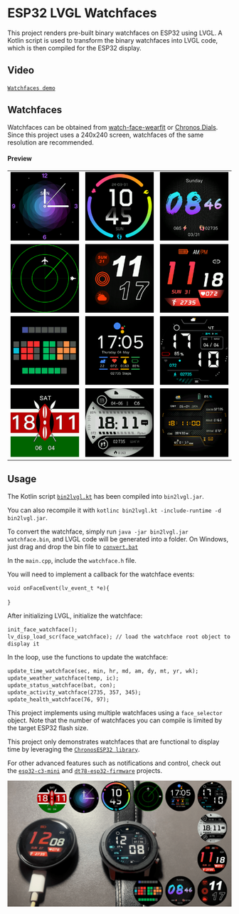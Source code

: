 # ESP32 LVGL Watchfaces

This project renders pre-built binary watchfaces on ESP32 using LVGL. A Kotlin script is used to transform the binary watchfaces into LVGL code, which is then compiled for the ESP32 display.


## Video

[`Watchfaces demo`](https://youtu.be/lvRsTp9v6_k)

## Watchfaces

Watchfaces can be obtained from [watch-face-wearfit](https://github.com/fbiego/watch-face-wearfit) or [Chronos Dials](https://chronos.ke/dials). Since this project uses a 240x240 screen, watchfaces of the same resolution are recommended.

#### Preview

| | | |
| -- | -- | -- |
| !["Analog"](src/faces/75_2_dial/watchface.png?raw=true "75_2_dial") | !["Shadow"](src/faces/34_2_dial/watchface.png?raw=true "34_2_dial") | !["Blue"](src/faces/79_2_dial/watchface.png?raw=true "79_2_dial") |
| !["Radar"](src/faces/radar/watchface.png?raw=true "radar") | !["Outline"](src/faces/116_2_dial/watchface.png?raw=true "116_2_dial") | !["Red"](src/faces/756_2_dial/watchface.png?raw=true "756_2_dial") |
| !["Tix"](src/faces/tix_resized/watchface.png?raw=true "tix_resized") | !["Pixel"](src/faces/pixel_resized/watchface.png?raw=true "pixel_resized") | !["Smart"](src/faces/smart_resized/watchface.png?raw=true "smart_resized") |
| !["Kenya"](src/faces/kenya/watchface.png?raw=true "kenya") | !["B & W"](src/faces/b_w_resized/watchface.png?raw=true "b_w_resized") | !["WFB"](src/faces/wfb_resized/watchface.png?raw=true "wfb_resized") |

## Usage

The Kotlin script [`bin2lvgl.kt`](src/faces/bin2lvgl.kt) has been compiled into `bin2lvgl.jar`.

You can also recompile it with `kotlinc bin2lvgl.kt -include-runtime -d bin2lvgl.jar`.

To convert the watchface, simply run `java -jar bin2lvgl.jar watchface.bin`, and LVGL code will be generated into a folder.
On Windows, just drag and drop the bin file to [`convert.bat`](src/faces/convert.bat)

In the `main.cpp`, include the `watchface.h` file.

You will need to implement a callback for the watchface events:

```
void onFaceEvent(lv_event_t *e){

}
```
After initializing LVGL, initialize the watchface:
```
init_face_watchface();
lv_disp_load_scr(face_watchface); // load the watchface root object to display it
```

In the loop, use the functions to update the watchface:
```
update_time_watchface(sec, min, hr, md, am, dy, mt, yr, wk);
update_weather_watchface(temp, ic);
update_status_watchface(bat, con);
update_activity_watchface(2735, 357, 345);
update_health_watchface(76, 97);
```

This project implements using multiple watchfaces using a `face_selector` object. Note that the number of watchfaces you can compile is limited by the target ESP32 flash size.

This project only demonstrates watchfaces that are functional to display time by leveraging the [`ChronosESP32 library`](https://github.com/fbiego/chronos-esp32).

For other advanced features such as notifications and control, check out the [`esp32-c3-mini`](https://github.com/fbiego/esp32-c3-mini) and [`dt78-esp32-firmware`](https://github.com/fbiego/dt78-esp32-firmware) projects.

!["LVGL watchface"](esp32_lvgl_watchface.png?raw=true "watchface") 
